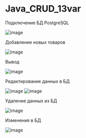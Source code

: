 # Java_CRUD_13var
Подключение БД PostgreSQL

![image](https://github.com/n13nk/Java_CRUD_13var/assets/113084425/bd970d03-e57e-4a08-9394-43ecc8cd052a)

Добавление новых товаров

![image](https://github.com/n13nk/Java_CRUD_13var/assets/113084425/f9c08f17-c09e-42c2-b3b3-64d17a1711d3)

Вывод

![image](https://github.com/n13nk/Java_CRUD_13var/assets/113084425/34b1a7bc-8b3a-407b-8382-a8a31177aa85)

Редактирование данных в БД

![image](https://github.com/n13nk/Java_CRUD_13var/assets/113084425/f37bf704-930d-4167-a924-80c45ab0df9c)
![image](https://github.com/n13nk/Java_CRUD_13var/assets/113084425/8f087965-95e2-4599-b968-5bd5fa131299)

Удаление данных из БД

![image](https://github.com/n13nk/Java_CRUD_13var/assets/113084425/c3236e38-430e-4915-9871-613868ab22ee)

Изменения в БД

![image](https://github.com/n13nk/Java_CRUD_13var/assets/113084425/2beb0b7e-acb6-47cd-bd5b-aaffec408eba)
